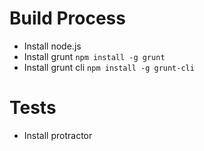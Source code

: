 
# Build Process
* Install node.js
* Install grunt `npm install -g grunt`
* Install grunt cli `npm install -g grunt-cli`

# Tests
* Install protractor

